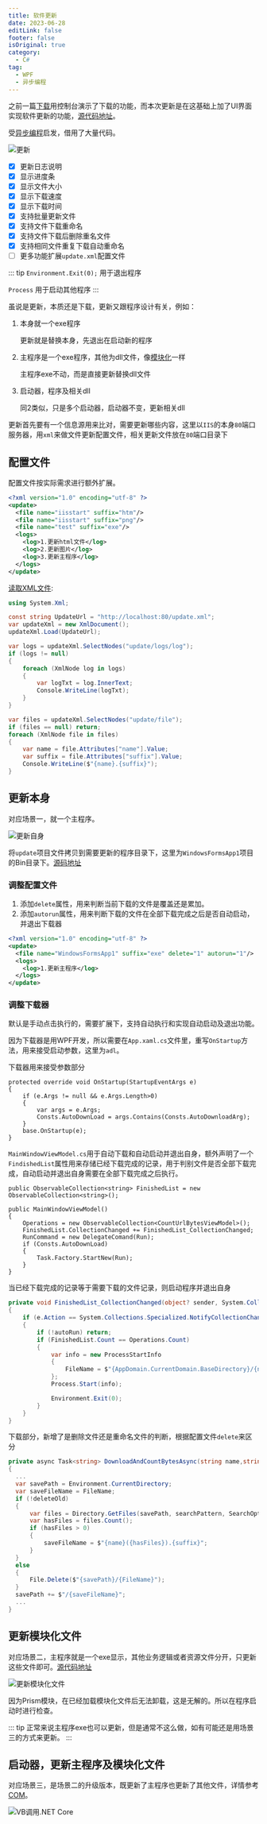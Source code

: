 ```yaml
---
title: 软件更新
date: 2023-06-28
editLink: false
footer: false
isOriginal: true
category:
  - C#
tag:
  - WPF
  - 异步编程
---
```


之前一篇[下载](./download.md)用控制台演示了下载的功能，而本次更新是在这基础上加了UI界面实现软件更新的功能，[源代码地址](https://github.com/Ly2JR/wpf-samples/tree/main/src/update)。

受[异步编程](https://learn.microsoft.com/zh-cn/archive/msdn-magazine/2014/april/async-programming-patterns-for-asynchronous-mvvm-applications-commands)启发，借用了大量代码。

![更新](https://nas.ilyl.life:8092/wpf/update.gif)

- [x] 更新日志说明
- [x] 显示进度条
- [x] 显示文件大小
- [x] 显示下载速度
- [x] 显示下载时间
- [x] 支持批量更新文件
- [x] 支持文件下载重命名
- [x] 支持文件下载后删除重名文件
- [x] 支持相同文件重复下载自动重命名
- [ ] 更多功能扩展`update.xml`配置文件

::: tip
`Environment.Exit(0);` 用于退出程序

`Process` 用于启动其他程序
:::

虽说是更新，本质还是下载，更新又跟程序设计有关，例如：

1. 本身就一个exe程序

    更新就是替换本身，先退出在启动新的程序

2. 主程序是一个exe程序，其他为dll文件，像[模块化](./plugin.md)一样

   主程序exe不动，而是直接更新替换dll文件

3. 启动器，程序及相关dll

   同2类似，只是多个启动器，启动器不变，更新相关dll

更新首先要有一个信息源用来比对，需要更新哪些内容，这里以`IIS`的本身`80`端口服务器，用`xml`来做文件更新配置文件，相关更新文件放在`80`端口目录下

## 配置文件

配置文件按实际需求进行额外扩展。

```xml
<?xml version="1.0" encoding="utf-8" ?>
<update>
  <file name="iisstart" suffix="htm"/>
  <file name="iisstart" suffix="png"/>
  <file name="test" suffix="exe"/>
  <logs>
    <log>1.更新html文件</log>
    <log>2.更新图片</log>
    <log>3.更新主程序</log>
  </logs>
</update>
```

[读取XML文件](../../tools/csharp/xml.md):

```cs
using System.Xml;

const string UpdateUrl = "http://localhost:80/update.xml";
var updateXml = new XmlDocument();
updateXml.Load(UpdateUrl);

var logs = updateXml.SelectNodes("update/logs/log");
if (logs != null)
{
    foreach (XmlNode log in logs)
    {
        var logTxt = log.InnerText;
        Console.WriteLine(logTxt);
    }
}

var files = updateXml.SelectNodes("update/file");
if (files == null) return;
foreach (XmlNode file in files)
{
    var name = file.Attributes["name"].Value;
    var suffix = file.Attributes["suffix"].Value;
    Console.WriteLine($"{name}.{suffix}");
}
```

## 更新本身

对应场景一，就一个主程序。

![更新自身](https://nas.ilyl.life:8092/wpf/update1.gif)

将`update`项目文件拷贝到需要更新的程序目录下，这里为`WindowsFormsApp1`项目的Bin目录下。[源码地址](https://github.com/Ly2JR/wpf-samples/tree/main/src/WindowsFormsApp1)

### 调整配置文件

1. 添加`delete`属性，用来判断当前下载的文件是覆盖还是累加。
2. 添加`autorun`属性，用来判断下载的文件在全部下载完成之后是否自动启动，并退出下载器

```xml
<?xml version="1.0" encoding="utf-8" ?>
<update>
  <file name="WindowsFormsApp1" suffix="exe" delete="1" autorun="1"/>
  <logs>
    <log>1.更新主程序</log>
  </logs>
</update>
```

### 调整下载器

默认是手动点击执行的，需要扩展下，支持自动执行和实现自动启动及退出功能。

因为下载器是用WPF开发，所以需要在`App.xaml.cs`文件里，重写`OnStartup`方法，用来接受启动参数，这里为`adl`。

下载器用来接受参数部分

```cs{6}
protected override void OnStartup(StartupEventArgs e)
{
    if (e.Args != null && e.Args.Length>0)
    {
        var args = e.Args;
        Consts.AutoDownLoad = args.Contains(Consts.AutoDownloadArg);
    }
    base.OnStartup(e);
}
```

`MainWindowViewModel.cs`用于自动下载和自动启动并退出自身，额外声明了一个`FindishedList`属性用来存储已经下载完成的记录，用于判别文件是否全部下载完成，自动启动并退出自身需要在全部下载完成之后执行。

```cs{1,6,10}
public ObservableCollection<string> FinishedList = new ObservableCollection<string>();

public MainWindowViewModel()
{
    Operations = new ObservableCollection<CountUrlBytesViewModel>();
    FinishedList.CollectionChanged += FinishedList_CollectionChanged;
    RunCommand = new DelegateComand(Run);
    if (Consts.AutoDownLoad)
    {
        Task.Factory.StartNew(Run);
    }
}
```

当已经下载完成的记录等于需要下载的文件记录，则启动程序并退出自身

```cs {5,8-12,14}
private void FinishedList_CollectionChanged(object? sender, System.Collections.Specialized.NotifyCollectionChangedEventArgs e)
{
    if (e.Action == System.Collections.Specialized.NotifyCollectionChangedAction.Add)
    {
        if (!autoRun) return;
        if (FinishedList.Count == Operations.Count)
        {
            var info = new ProcessStartInfo
            {
                FileName = $"{AppDomain.CurrentDomain.BaseDirectory}/{name}.{suffix}",
            };
            Process.Start(info);

            Environment.Exit(0);
        }
    }
}
```

下载部分，新增了是删除文件还是重命名文件的判断，根据配置文件`delete`来区分

```cs
private async Task<string> DownloadAndCountBytesAsync(string name,string suffix,CancellationToken token = new CancellationToken(),bool deleteOld=false)
{
  ...
  var savePath = Environment.CurrentDirectory;
  var saveFileName = FileName;
  if (!deleteOld)
  {
      var files = Directory.GetFiles(savePath, searchPattern, SearchOption.TopDirectoryOnly);
      var hasFiles = files.Count();
      if (hasFiles > 0)
      {
          saveFileName = $"{name}({hasFiles}).{suffix}";
      }
  }
  else
  {
      File.Delete($"{savePath}/{FileName}");
  }
  savePath += $"/{saveFileName}";
  ...
}
```

## 更新模块化文件

对应场景二，主程序就是一个exe显示，其他业务逻辑或者资源文件分开，只更新这些文件即可。[源代码地址](https://github.com/Ly2JR/wpf-samples/tree/main/src/demo)

![更新模块化文件](https://nas.ilyl.life:8092/wpf/update2.gif)

因为Prism模块，在已经加载模块化文件后无法卸载，这是无解的。所以在程序启动时进行检查。

::: tip
正常来说主程序exe也可以更新，但是通常不这么做，如有可能还是用场景三的方式来更新。
:::

## 启动器，更新主程序及模块化文件

对应场景三，是场景二的升级版本，既更新了主程序也更新了其他文件，详情参考[COM](../../tools/csharp/com.md)。

![VB调用.NET Core](https://nas.ilyl.life:8092/wpf/update3.gif)
